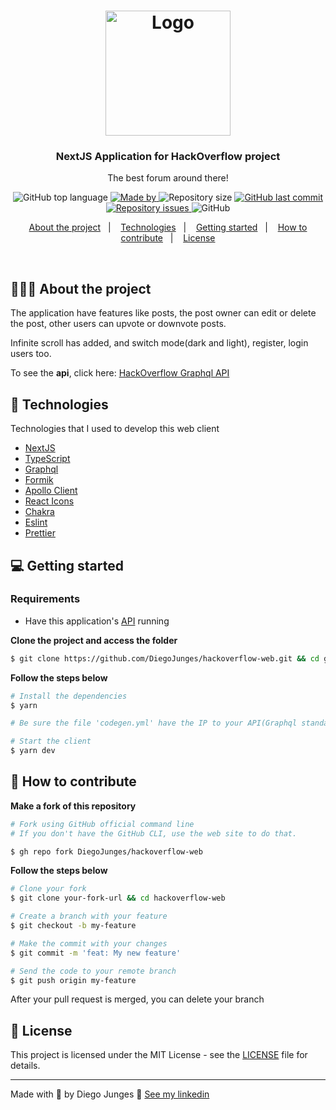 <h1 align="center">
  <img alt="Logo" src="logo.svg" width="200px">
</h1>

<h3 align="center">
  NextJS Application for HackOverflow project
</h3>

<p align="center">The best forum around there!</p>

<p align="center">
  <img alt="GitHub top language" src="https://img.shields.io/github/languages/top/DiegoJunges/hackeroverflow-web?color=%23FF9000">

  <a href="https://www.linkedin.com/in/diego-junges/" target="_blank" rel="noopener noreferrer">
    <img alt="Made by" src="https://img.shields.io/badge/made%20by-Diego%20Junges-%23FF9000">
  </a>

  <img alt="Repository size" src="https://img.shields.io/github/repo-size/DiegoJunges/hackeroverflow-web?color=%23FF9000">

  <a href="https://github.com/DiegoJunges/gobarber-web/commits/master">
    <img alt="GitHub last commit" src="https://img.shields.io/github/last-commit/DiegoJunges/hackeroverflow-web?color=%23FF9000">
  </a>

  <a href="https://github.com/DiegoJunges/gobarber-web/issues">
    <img alt="Repository issues" src="https://img.shields.io/github/issues/DiegoJunges/hackeroverflow-web?color=%23FF9000">
  </a>

  <img alt="GitHub" src="https://img.shields.io/github/license/DiegoJunges/hackeroverflow-web?color=%23FF9000">
</p>

<p align="center">
  <a href="#%EF%B8%8F-about-the-project">About the project</a>&nbsp;&nbsp;&nbsp;|&nbsp;&nbsp;&nbsp;
  <a href="#-technologies">Technologies</a>&nbsp;&nbsp;&nbsp;|&nbsp;&nbsp;&nbsp;
  <a href="#-getting-started">Getting started</a>&nbsp;&nbsp;&nbsp;|&nbsp;&nbsp;&nbsp;
  <a href="#-how-to-contribute">How to contribute</a>&nbsp;&nbsp;&nbsp;|&nbsp;&nbsp;&nbsp;
  <a href="#-license">License</a>
</p>

</br>

## 💇🏻‍♂️ About the project

The application have features like posts, the post owner can edit or delete the post, other users can upvote or downvote posts.

Infinite scroll has added, and switch mode(dark and light), register, login users too.

To see the **api**, click here: [HackOverflow Graphql API](https://github.com/DiegoJunges/hackoverflow-api)</br>

## 🚀 Technologies

Technologies that I used to develop this web client

- [NextJS](https://vercel.com/solutions/nextjs)
- [TypeScript](https://www.typescriptlang.org/)
- [Graphql](https://graphql.org)
- [Formik](https://formik.org)
- [Apollo Client](https://www.apollographql.com/apollo-client)
- [React Icons](https://react-icons.netlify.com/#/)
- [Chakra](https://chakra-ui.com)
- [Eslint](https://eslint.org/)
- [Prettier](https://prettier.io/)

## 💻 Getting started

### Requirements

- Have this application's [API](https://github.com/DiegoJunges/hackoverflow-api) running

**Clone the project and access the folder**

```bash
$ git clone https://github.com/DiegoJunges/hackoverflow-web.git && cd gobarber-web
```

**Follow the steps below**

```bash
# Install the dependencies
$ yarn

# Be sure the file 'codegen.yml' have the IP to your API(Graphql standard's port: 4000)

# Start the client
$ yarn dev
```

## 🤔 How to contribute

**Make a fork of this repository**

```bash
# Fork using GitHub official command line
# If you don't have the GitHub CLI, use the web site to do that.

$ gh repo fork DiegoJunges/hackoverflow-web
```

**Follow the steps below**

```bash
# Clone your fork
$ git clone your-fork-url && cd hackoverflow-web

# Create a branch with your feature
$ git checkout -b my-feature

# Make the commit with your changes
$ git commit -m 'feat: My new feature'

# Send the code to your remote branch
$ git push origin my-feature
```

After your pull request is merged, you can delete your branch

## 📝 License

This project is licensed under the MIT License - see the [LICENSE](LICENSE) file for details.

---

Made with 💜 by Diego Junges 👋 [See my linkedin](https://www.linkedin.com/in/diego-junges/)
